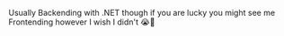 Usually Backending with .NET though if you are lucky you might see me Frontending however I wish I didn't 😭🙏
